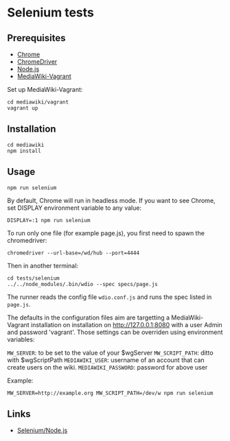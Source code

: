 # Selenium tests

## Prerequisites

- [Chrome](https://www.google.com/chrome/)
- [ChromeDriver](https://sites.google.com/a/chromium.org/chromedriver/)
- [Node.js](https://nodejs.org/en/)
- [MediaWiki-Vagrant](https://www.mediawiki.org/wiki/MediaWiki-Vagrant)

Set up MediaWiki-Vagrant:

    cd mediawiki/vagrant
    vagrant up

## Installation

    cd mediawiki
    npm install

## Usage

    npm run selenium

By default, Chrome will run in headless mode. If you want to see Chrome, set DISPLAY
environment variable to any value:

    DISPLAY=:1 npm run selenium

To run only one file (for example page.js), you first need to spawn the chromedriver:

    chromedriver --url-base=/wd/hub --port=4444

Then in another terminal:

    cd tests/selenium
    ../../node_modules/.bin/wdio --spec specs/page.js

The runner reads the config file `wdio.conf.js` and runs the spec listed in
`page.js`.

The defaults in the configuration files aim are targetting  a MediaWiki-Vagrant
installation on installation on http://127.0.0.1:8080 with a user Admin and
password 'vagrant'.  Those settings can be overriden using environment
variables:

`MW_SERVER`: to be set to the value of your $wgServer
`MW_SCRIPT_PATH`: ditto with  $wgScriptPath
`MEDIAWIKI_USER`: username of an account that can create users on the wiki.
`MEDIAWIKI_PASSWORD`: password for above user

Example:

    MW_SERVER=http://example.org MW_SCRIPT_PATH=/dev/w npm run selenium

## Links

- [Selenium/Node.js](https://www.mediawiki.org/wiki/Selenium/Node.js)
